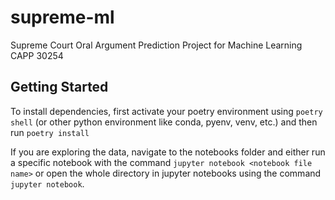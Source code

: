 # supreme-ml
Supreme Court Oral Argument Prediction Project for Machine Learning CAPP 30254

## Getting Started
To install dependencies, first activate your poetry environment using `poetry shell` (or other python environment like conda, pyenv, venv, etc.) and then run `poetry install` 

If you are exploring the data, navigate to the notebooks folder and either run a specific notebook with the command `jupyter notebook <notebook file name>` or open the whole directory in jupyter notebooks using the command `jupyter notebook`.
